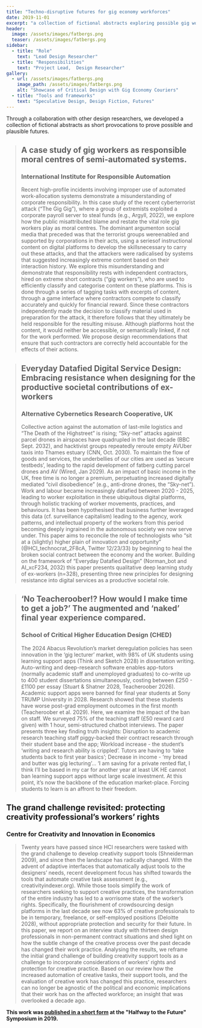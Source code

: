 ```yaml
---
title: "Techno-disruptive futures for gig economy workforces"
date: 2019-11-01
excerpt: "a collection of fictional abstracts exploring possible gig work futures"
header:
  image: /assets/images/fatbergs.png
  teaser: /assets/images/fatbergs.png
sidebar:
  - title: "Role"
    text: "Lead Design Researcher"
  - title: "Responsibilities"
    text: "Project Lead,  Design Researcher"
gallery:
  - url: /assets/images/fatbergs.png
    image_path: /assets/images/fatbergs.png
    alt: "Showcase of Critical Design with Gig Economy Couriers"
  - title: "Tools and frameworks"
    text: "Speculative Design, Design Fiction, Futures"
---   
```


Through a collaboration with other design researchers, we developed a collection of fictional abstracts as short provocations to prove  possible and plausible futures. 

> ## A case study of gig workers as responsible moral centres of semi-automated systems.
>### International Institute for Responsible Automation
> Recent high-profile incidents involving improper use of automated work-allocation systems demonstrate a misunderstanding of corporate responsibility. In this case study of the recent cyberterrorist attack (“The Gig Gig”), where a group of extremists exploited a corporate payroll server to steal funds (e.g., Argyll, 2022), we explore how the public misattributed blame and restate the vital role gig workers play as moral centres. The dominant argumenton social media that preceded was that the terrorist groups wereenabled and supported by corporations in their acts, using a seriesof instructional content on digital platforms to develop the skillsnecessary to carry out these attacks, and that the attackers were radicalised by systems that suggested increasingly extreme content based on their interaction history.
>We explore this misunderstanding and demonstrate that responsibility rests with independent contractors, hired on extreme short contracts (“gig workers”), who are used to efficiently classify and categorise content on these platforms. This is done through a series of tagging tasks with excerpts of content, through a game interface where contractors compete to classify accurately and quickly for financial reward. Since these contractors independently made the decision to classify material used in preparation for the attack, it therefore follows that they ultimately be held responsible for the resulting misuse. Although platforms host the content, it would neither be accessible, or semantically linked, if not for the work performed. We propose design recommendations that ensure that such contractors are correctly held accountable for the effects of their actions.


>## Everyday Datafied Digital Service Design:  Embracing resistance when designing for the productive societal contributions of ex-workers
>### Alternative Cybernetics Research Cooperative, UK
> Collective action against the automation of last-mile logistics and “The Death of the Highstreet” is rising; “Sky-net” attacks against parcel drones in airspaces have quadrupled in the last decade (BBC
Sept. 2032), and hacktivist groups repeatedly reroute empty AVUber
taxis into Thames estuary (CNN, Oct. 2030). To maintain the flow of
goods and services, the underbellies of our cities are used as ‘secure
testbeds’, leading to the rapid development of fatberg cutting parcel
drones and AV (Wired, Jan 2029). As an impact of basic income in
the UK, free time is no longer a premium, perpetuating increased
digitally mediated “civil disobedience” (e.g., anti-drone drones, the
“Sky-net”). Work and labour became increasingly datafied between
2020 - 2025, leading to worker exploitation in these ubiquitous
digital platforms, through holistic tracking of worker movements,
practices, and behaviours. It has been hypothesised that business
further leveraged this data (cf. surveillance capitalism) leading to
the agency, work patterns, and intellectual property of the workers
from this period becoming deeply ingrained in the autonomous
society we now serve under. This paper aims to reconcile the role
of technologists who “sit at a (slightly) higher plain of innovation
and opportunity” (@HCI_technocrat_2F8cA, Twitter 12/23/33) by
beginning to heal the broken social contract between the economy
and the worker. Building on the framework of “Everyday Datafied
Design” (Norman_bot and AI_xcF234, 2032) this paper presents
qualitative deep learning study of ex-workers (n=328), presenting
three new principles for designing resistance into digital services
as a productive societal role.

>## ‘No Teacheroober!? How would I make time to get a job?’ The augmented and ‘naked’ final year experience compared.
>### School of Critical Higher Education Design (CHED)
>The 2024 Abacus Revolution’s market deregulation policies has
seen innovation in the ‘gig lecturer’ market, with 98% of UK students using learning support apps (Think and Sketch 2028) in dissertation writing.
>Auto-writing and deep-research software enables app-tutors
(normally academic staff and unemployed graduates) to co-write
up to 400 student dissertations simultaneously, costing between
£250 - £1100 per essay (Stuart & Shatner 2028, Teacheroober 2026).
Academic support apps were banned for final year students at Sony
TRUMP University in 2028. Research showed that these students
have worse post-grad employment outcomes in the first month
(Teacheroober et al. 2029). Here, we examine the impact of the ban
on staff.
>We surveyed 75% of the teaching staff (£50 reward card given)
with 1 hour, semi-structured chatbot interviews. The paper presents
three key finding truth insights: Disruption to academic research
teaching staff piggy-backed their contract research through their
student base and the app; Workload increase - the student’s ‘writing
and research ability is crippled’. Tutors are having to ‘take students
back to first year basics’; Decrease in income - ‘my bread and butter
was gig lecturing’... ‘I am saving for a private rented flat, I think
I’ll be based in my car for another year at least
>UK HE cannot ban learning support apps without large scale
investment. At this point, it’s now the backbone of the education market-place. Forcing students to learn is an affront to their freedom.

## The grand challenge revisited: protecting creativity professional’s workers’ rights
### Centre for Creativity and Innovation in Economics
> Twenty years have passed since HCI researchers were tasked with
the grand challenge to develop creativity support tools (Shneiderman 2009), and since then the landscape has radically changed. With
the advent of adaptive interfaces that automatically adjust tools
to the designers’ needs, recent development focus has shifted towards the tools that automate creative task assessment (e.g., creativityindexer.org). While those tools simplify the work of researchers seeking to support creative practices, the transformation of the entire industry has led to a worrisome state of the worker’s rights.
Specifically, the flourishment of crowdsourcing design platforms
in the last decade see now 63% of creative professionals to be in
temporary, freelance, or self-employed positions (Deloitte 2028),
without appropriate protection and security for their future.
>In this paper, we report on an interview study with thirteen
design professionals in non-permanent contract situations and shed
light on how the subtle change of the creative process over the past
decade has changed their work practice. Analysing the results, we
reframe the initial grand challenge of building creativity support
tools as a challenge to incorporate considerations of workers’ rights
and protection for creative practice. Based on our review how the
increased automation of creative tasks, their support tools, and the
evaluation of creative work has changed this practice, researchers
can no longer be agnostic of the political and economic implications
that their work has on the affected workforce; an insight that was
overlooked a decade ago.


**This work was [published in a short form](https://dl.acm.org/doi/abs/10.1145/3363384.3363476) at the "Halfway to the Future" Symposium in 2019.**